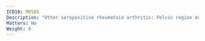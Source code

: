 ```yaml
---
ICD10: M0585
Description: "Other seropositive rheumatoid arthritis: Pelvic region and thigh"
Matters: No
Weight: 0
---
```


